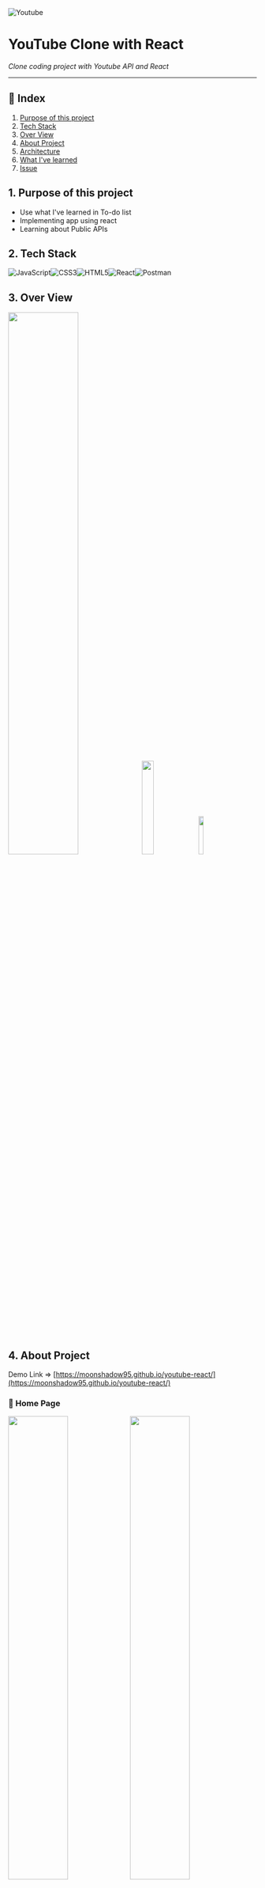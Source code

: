 <img alt="Youtube" src="https://img.shields.io/badge/YouTube Clone%20-%23FF0000.svg?&style=for-the-badge&logo=YouTube&logoColor=white"/>

# YouTube Clone with React

_Clone coding project with Youtube API and React_

---

## 🔗 Index

1. [Purpose of this project](#1.-Purpose-of-this-project)
2. [Tech Stack](#2.-Tech-Stack)
3. [Over View](#3.-Over-View)
4. [About Project](#4.-About-Project)
5. [Architecture](#5.-Architecture)
6. [What I've learned](#6.-What-I've-learned)
7. [Issue](#7.-Issue)

## 1. Purpose of this project

- Use what I've learned in To-do list
- Implementing app using react
- Learning about Public APIs

## 2. Tech Stack

<img alt="JavaScript" src="https://img.shields.io/badge/javascript%20-%23323330.svg?&style=for-the-badge&logo=javascript&logoColor=%23F7DF1E"/><img alt="CSS3" src="https://img.shields.io/badge/css3%20-%231572B6.svg?&style=for-the-badge&logo=css3&logoColor=white"/><img alt="HTML5" src="https://img.shields.io/badge/html5%20-%23E34F26.svg?&style=for-the-badge&logo=html5&logoColor=white"/><img alt="React" src="https://img.shields.io/badge/react%20-%2320232a.svg?&style=for-the-badge&logo=react&logoColor=%2361DAFB"/><img alt="Postman" src="https://img.shields.io/badge/Postman-FF6C37?style=for-the-badge&logo=postman&logoColor=red" />

## 3. Over View

<img width="53%" src="https://user-images.githubusercontent.com/73153617/115197854-6c261480-a12c-11eb-9b0a-d4809cb279db.png">
<img width="22%" src="https://user-images.githubusercontent.com/73153617/115197860-6defd800-a12c-11eb-8c69-a48102eb9b9f.png">
<img width="14%" src="https://user-images.githubusercontent.com/73153617/115197846-6a5c5100-a12c-11eb-90ae-5327828993dc.png">

## 4. About Project

Demo Link ⇒ [https://moonshadow95.github.io/youtube-react/](https://moonshadow95.github.io/youtube-react/)

### 👑 Home Page

<img width="49%" src="https://user-images.githubusercontent.com/73153617/115197991-8cee6a00-a12c-11eb-980a-1b21e7e26b1a.png"><img width="49%" src="https://user-images.githubusercontent.com/73153617/115199964-b5776380-a12e-11eb-8d85-2c1c4b6fc113.png">
<img width="49%" src="https://user-images.githubusercontent.com/73153617/115199970-b7412700-a12e-11eb-926c-6685e7e30743.png"><img width="49%" src="https://user-images.githubusercontent.com/73153617/115199976-b8725400-a12e-11eb-9662-22a69e5c033a.png">

    - Receive data from the YouTube API to show the title and channel name of the most popular video.
    - Adjust the number of videos displayed in a single row as client's window size.

### 🔎 Searching

<img width="100%" src="https://user-images.githubusercontent.com/73153617/115191332-3ed56880-a124-11eb-97c2-3e7585722feb.PNG"/>

    - Receiving the keywords entered in input, and use Youtube API to change the videos in the list to appropriate videos.

### 📺 Detail Page

<img width="49%" src="https://user-images.githubusercontent.com/73153617/115191357-47c63a00-a124-11eb-95f5-ce44f9fb3670.PNG"/><img width="49%" src="https://user-images.githubusercontent.com/73153617/115191363-48f76700-a124-11eb-80d0-3eb92bd9e820.PNG">

    - Click on a video in the list, Show that video and metadata.
    - Responsive designed video and list.

## 5. Architecture

### 👑 Most popular videos (default page)

![structure1](https://user-images.githubusercontent.com/73153617/115323726-9676e100-a1c3-11eb-8ade-6e5294edd8af.png)

    1. When the app component mounted(useEffect()), get most popular videos using YouTube API.
    2. Send props to video list component, video item component.
    3. Render video items in video list.

### 🔎 Search by keyword

![structure2](https://user-images.githubusercontent.com/73153617/115323720-94148700-a1c3-11eb-9d14-4a6c431510d9.png)

    1. Get keyword from input.
    2. App state has changed.
    3. Get the corresponding videos.
    4. Update and render video list and item.

### 📺 Play video

![structure3](https://user-images.githubusercontent.com/73153617/115323723-95de4a80-a1c3-11eb-8261-55d9dca2b894.png)

    1. Video click.
    2. App state has changed.
    3. Get clicked item's video url using YouTube API.
    4. Show the video by ifram tag.

## 6. 📝 What I've learned

    - Understanding 'state' and 'props' of react
    - How to use React Hooks
    - How to use PostCSS
    - How to use Public API and Postman

## 7. 💥 Issue

    I wanted to include channel information in each video item, but there was an issu with over quota.
        => Sometimes I have to make the function simpler for the performence.
        => Distribute the quota using multiple api keys.
